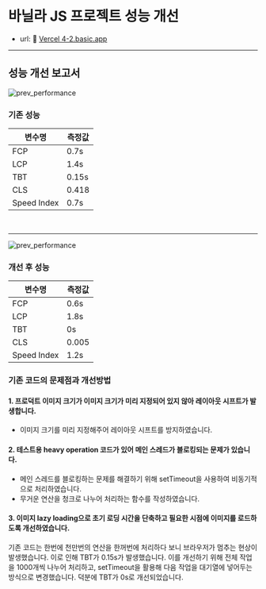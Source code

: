 # 바닐라 JS 프로젝트 성능 개선

- url: 🔗 [Vercel 4-2.basic.app](https://front-3rd-chapter4-2-basic-beryl.vercel.app/)

---

## 성능 개선 보고서

![prev_performance](https://artinfo.s3.ap-northeast-2.amazonaws.com/prod/upload/1710/images/20241124/original/3wqTosmbi_H.1732424869490.png)

### 기존 성능

| 변수명      | 측정값 |
| ----------- | ------ |
| FCP         | 0.7s   |
| LCP         | 1.4s   |
| TBT         | 0.15s  |
| CLS         | 0.418  |
| Speed Index | 0.7s   |

<br />

---

![prev_performance](https://artinfo.s3.ap-northeast-2.amazonaws.com/prod/upload/1710/images/20241124/original/Nrqvt5WjiNA.1732424945855.png)

### 개선 후 성능

| 변수명      | 측정값 |
| ----------- | ------ |
| FCP         | 0.6s   |
| LCP         | 1.8s   |
| TBT         | 0s     |
| CLS         | 0.005  |
| Speed Index | 1.2s   |

### 기존 코드의 문제점과 개선방법

#### 1. 프로덕트 이미지 크기가 이미지 크기가 미리 지정되어 있지 않아 레이아웃 시프트가 발생합니다.

- 이미지 크기를 미리 지정해주어 레이아웃 시프트를 방지하였습니다.

#### 2. 테스트용 heavy operation 코드가 있어 메인 스레드가 블로킹되는 문제가 있습니다.

- 메인 스레드를 블로킹하는 문제를 해결하기 위해 setTimeout을 사용하여 비동기적으로 처리하였습니다.
- 무거운 연산을 청크로 나누어 처리하는 함수를 작성하였습니다.

#### 3. 이미지 lazy loading으로 초기 로딩 시간을 단축하고 필요한 시점에 이미지를 로드하도록 개선하였습니다.

기존 코드는 한번에 천만번의 연산을 한꺼번에 처리하다 보니 브라우저가 멈추는 현상이 발생했습니다. 이로 인해 TBT가 0.15s가 발생했습니다. 이를 개선하기 위해 전체 작업을 1000개씩 나누어 처리하고, setTimeout을 활용해 다음 작업을 대기열에 넣어두는 방식으로 변경했습니다. 덕분에 TBT가 0s로 개선되었습니다.
